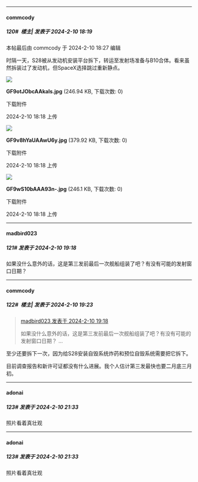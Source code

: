 
*****

####  commcody  
##### 120#         楼主| 发表于 2024-2-10 18:19

 本帖最后由 commcody 于 2024-2-10 18:27 编辑 

时隔一天，S28被从发动机安装平台拆下，转运至发射场准备与B10合体。看来虽然拆装过了发动机，但SpaceX选择跳过重新静点。

<img src="https://img.saraba1st.com/forum/202402/10/181847yo9zbozttege544t.jpg" referrerpolicy="no-referrer">

<strong>GF9otJObcAAkals.jpg</strong> (246.94 KB, 下载次数: 0)

下载附件

2024-2-10 18:18 上传

<img src="https://img.saraba1st.com/forum/202402/10/181847tpp4ujguooay4aat.jpg" referrerpolicy="no-referrer">

<strong>GF9v8hYaUAAwU6y.jpg</strong> (379.92 KB, 下载次数: 0)

下载附件

2024-2-10 18:18 上传

<img src="https://img.saraba1st.com/forum/202402/10/181847pnlpnxg6nlpm9gf9.jpg" referrerpolicy="no-referrer">

<strong>GF9wS10bAAA93n-.jpg</strong> (246.1 KB, 下载次数: 0)

下载附件

2024-2-10 18:18 上传


*****

####  madbird023  
##### 121#       发表于 2024-2-10 19:18

如果没什么意外的话，这是第三发前最后一次舰船组装了吧？有没有可能的发射窗口日期？

*****

####  commcody  
##### 122#         楼主| 发表于 2024-2-10 19:23

<blockquote><a href="httphttps://bbs.saraba1st.com/2b/forum.php?mod=redirect&amp;goto=findpost&amp;pid=63935270&amp;ptid=2164773" target="_blank">madbird023 发表于 2024-2-10 19:18</a>

如果没什么意外的话，这是第三发前最后一次舰船组装了吧？有没有可能的发射窗口日期？ ...</blockquote>
至少还要拆下一次，因为给S28安装自毁系统炸药和预位自毁系统需要把它拆下。

目前调查报告和新许可证都没有什么进展。我个人估计第三发最快也要二月底三月初。


*****

####  adonai  
##### 123#       发表于 2024-2-10 21:33

照片看着真壮观


*****

####  adonai  
##### 123#       发表于 2024-2-10 21:33

照片看着真壮观

